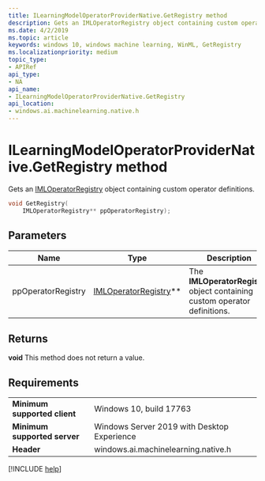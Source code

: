 ```yaml
---
title: ILearningModelOperatorProviderNative.GetRegistry method
description: Gets an IMLOperatorRegistry object containing custom operator definitions.
ms.date: 4/2/2019
ms.topic: article
keywords: windows 10, windows machine learning, WinML, GetRegistry
ms.localizationpriority: medium
topic_type:
- APIRef
api_type:
- NA
api_name:
- ILearningModelOperatorProviderNative.GetRegistry
api_location:
- windows.ai.machinelearning.native.h
---
```


# ILearningModelOperatorProviderNative.GetRegistry method

Gets an [IMLOperatorRegistry](../custom-operators/IMLOperatorRegistry.md) object containing custom operator definitions.

```cpp
void GetRegistry(
    IMLOperatorRegistry** ppOperatorRegistry);
```

## Parameters

| Name | Type | Description |
|------|------|-------------|
| ppOperatorRegistry | [IMLOperatorRegistry](../custom-operators/IMLOperatorRegistry.md)** | The **IMLOperatorRegistry** object containing custom operator definitions. |

## Returns

**void**
This method does not return a value.

## Requirements

| | |
|-|-|
| **Minimum supported client** | Windows 10, build 17763 |
| **Minimum supported server** | Windows Server 2019 with Desktop Experience |
| **Header** | windows.ai.machinelearning.native.h |

[!INCLUDE [help](../../includes/get-help.md)]
